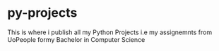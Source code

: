 # py-projects
This is where i publish all my Python Projects i.e my assignemnts from UoPeople formy Bachelor in Computer Science 
